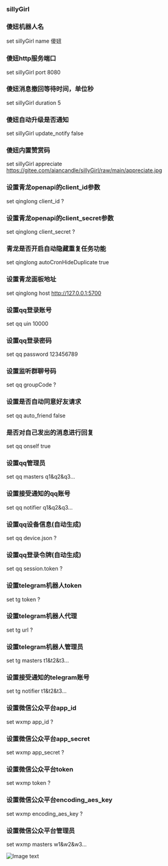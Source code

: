 ### sillyGirl

### 傻妞机器人名

set sillyGirl name 傻妞

### 傻妞http服务端口

set sillyGirl port 8080

### 傻妞消息撤回等待时间，单位秒

set sillyGirl duration 5

### 傻妞自动升级是否通知

set sillyGirl update_notify false

### 傻妞内置赞赏码

set sillyGirl appreciate https://gitee.com/aiancandle/sillyGirl/raw/main/appreciate.jpg

### 设置青龙openapi的client_id参数

set qinglong client_id ?

### 设置青龙openapi的client_secret参数

set qinglong client_secret ?

### 青龙是否开启自动隐藏重复任务功能

set qinglong autoCronHideDuplicate true

### 设置青龙面板地址

set qinglong host http://127.0.0.1:5700

### 设置qq登录账号

set qq uin 10000

### 设置qq登录密码

set qq password 123456789

### 设置监听群聊号码

set qq groupCode ?

### 设置是否自动同意好友请求

set qq auto_friend false

### 是否对自己发出的消息进行回复

set qq onself true

### 设置qq管理员

set qq masters q1&q2&q3...

### 设置接受通知的qq账号

set qq notifier q1&q2&q3...

### 设置qq设备信息(自动生成)

set qq device.json ?

### 设置qq登录令牌(自动生成)

set qq session.token ?

### 设置telegram机器人token

set tg token ?

### 设置telegram机器人代理

set tg url ?

### 设置telegram机器人管理员

set tg masters t1&t2&t3...

### 设置接受通知的telegram账号

set tg notifier t1&t2&t3...

### 设置微信公众平台app_id

set wxmp app_id ?

### 设置微信公众平台app_secret

set wxmp app_secret ?

### 设置微信公众平台token

set wxmp token ?

### 设置微信公众平台encoding_aes_key

set wxmp encoding_aes_key ?

### 设置微信公众平台管理员

set wxmp masters w1&w2&w3...

![Image text](https://raw.githubusercontent.com/cdle/sillyGirl/main/appreciate.jpg)

